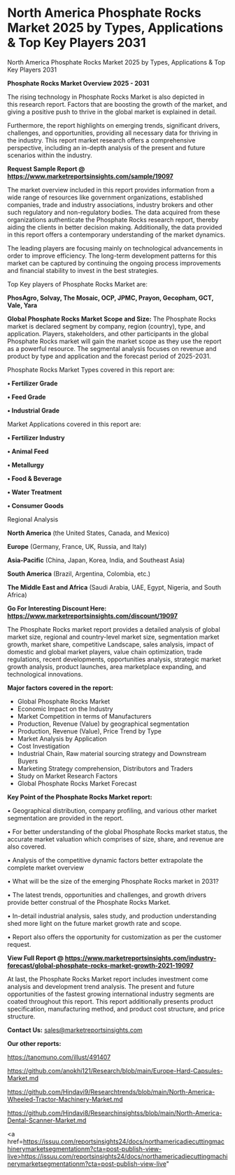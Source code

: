 # North America Phosphate Rocks Market 2025 by Types, Applications & Top Key Players 2031
North America Phosphate Rocks Market 2025 by Types, Applications & Top Key Players 2031

<Strong> Phosphate Rocks Market Overview 2025 - 2031</strong>

The rising technology in Phosphate Rocks Market is also depicted in this research report. Factors that are boosting the growth of the market, and giving a positive push to thrive in the global market is explained in detail.

Furthermore, the report highlights on emerging trends, significant drivers, challenges, and opportunities, providing all necessary data for thriving in the industry. This report market research offers a comprehensive perspective, including an in-depth analysis of the present and future scenarios within the industry.

<strong>Request Sample Report @ <a href=https://www.marketreportsinsights.com/sample/19097>https://www.marketreportsinsights.com/sample/19097</a></strong>

The market overview included in this report provides information from a wide range of resources like government organizations, established companies, trade and industry associations, industry brokers and other such regulatory and non-regulatory bodies. The data acquired from these organizations authenticate the Phosphate Rocks research report, thereby aiding the clients in better decision making. Additionally, the data provided in this report offers a contemporary understanding of the market dynamics.

The leading players are focusing mainly on technological advancements in order to improve efficiency. The long-term development patterns for this market can be captured by continuing the ongoing process improvements and financial stability to invest in the best strategies.

Top Key players of Phosphate Rocks Market are:

<strong>PhosAgro, Solvay, The Mosaic, OCP, JPMC, Prayon, Gecopham, GCT, Vale, Yara</strong>

<strong><b>Global Phosphate Rocks Market Scope and Size:</b></strong>
The Phosphate Rocks market is declared segment by company, region (country), type, and application. Players, stakeholders, and other participants in the global Phosphate Rocks market will gain the market scope as they use the report as a powerful resource. The segmental analysis focuses on revenue and product by type and application and the forecast period of 2025-2031.

Phosphate Rocks Market Types covered in this report are:

<strong>• Fertilizer Grade

• Feed Grade

• Industrial Grade</strong>

Market Applications covered in this report are:

<strong>• Fertilizer Industry

• Animal Feed

• Metallurgy

• Food & Beverage

• Water Treatment

• Consumer Goods</strong> 

Regional Analysis

<strong>North America</strong> (the United States, Canada, and Mexico)

<strong>Europe</strong> (Germany, France, UK, Russia, and Italy)

<strong>Asia-Pacific</strong> (China, Japan, Korea, India, and Southeast Asia)

<strong>South America</strong> (Brazil, Argentina, Colombia, etc.)

<strong>The Middle East and Africa</strong> (Saudi Arabia, UAE, Egypt, Nigeria, and South Africa)

<strong>Go For Interesting Discount Here: <a href=https://www.marketreportsinsights.com/discount/19097>https://www.marketreportsinsights.com/discount/19097</a></strong>

The Phosphate Rocks market report provides a detailed analysis of global market size, regional and country-level market size, segmentation market growth, market share, competitive Landscape, sales analysis, impact of domestic and global market players, value chain optimization, trade regulations, recent developments, opportunities analysis, strategic market growth analysis, product launches, area marketplace expanding, and technological innovations.

<strong><b>Major factors covered in the report:</b></strong>
<ul>
  <li>Global Phosphate Rocks Market </li>
  <li>Economic Impact on the Industry</li>
  <li>Market Competition in terms of Manufacturers</li>
  <li>Production, Revenue (Value) by geographical segmentation</li>
  <li>Production, Revenue (Value), Price Trend by Type</li>
  <li>Market Analysis by Application</li>
  <li>Cost Investigation</li>
  <li>Industrial Chain, Raw material sourcing strategy and Downstream Buyers</li>
  <li>Marketing Strategy comprehension, Distributors and Traders</li>
  <li>Study on Market Research Factors</li>
  <li>Global Phosphate Rocks Market Forecast</li>
</ul>

<strong><b>Key Point of the Phosphate Rocks Market report:</b></strong>

• Geographical distribution, company profiling, and various other market segmentation are provided in the report.

• For better understanding of the global Phosphate Rocks market status, the accurate market valuation which comprises of size, share, and revenue are also covered.

• Analysis of the competitive dynamic factors better extrapolate the complete market overview

• What will be the size of the emerging Phosphate Rocks market in 2031?

• The latest trends, opportunities and challenges, and growth drivers provide better construal of the Phosphate Rocks Market.

• In-detail industrial analysis, sales study, and production understanding shed more light on the future market growth rate and scope.

• Report also offers the opportunity for customization as per the customer request.

<strong><b>View Full Report @ <a href=https://www.marketreportsinsights.com/industry-forecast/global-phosphate-rocks-market-growth-2021-19097>https://www.marketreportsinsights.com/industry-forecast/global-phosphate-rocks-market-growth-2021-19097</a></b></strong>


At last, the Phosphate Rocks Market report includes investment come analysis and development trend analysis. The present and future opportunities of the fastest growing international industry segments are coated throughout this report. This report additionally presents product specification, manufacturing method, and product cost structure, and price structure.

<strong>Contact Us:</strong>
sales@marketreportsinsights.com

<strong>Our other reports:</strong>

<a href=https://tanomuno.com/illust/491407>https://tanomuno.com/illust/491407</a>

<a href=https://github.com/anokhi121/Research/blob/main/Europe-Hard-Capsules-Market.md>https://github.com/anokhi121/Research/blob/main/Europe-Hard-Capsules-Market.md</a>

<a href=https://github.com/Hindavi9/Researchtrends/blob/main/North-America-Wheeled-Tractor-Machinery-Market.md>https://github.com/Hindavi9/Researchtrends/blob/main/North-America-Wheeled-Tractor-Machinery-Market.md</a>

<a href=https://github.com/Hindavi8/Researchinsightss/blob/main/North-America-Dental-Scanner-Market.md>https://github.com/Hindavi8/Researchinsightss/blob/main/North-America-Dental-Scanner-Market.md</a>

<a href=https://issuu.com/reportsinsights24/docs/northamericadiecuttingmachinerymarketsegmentationm?cta=post-publish-view-live>https://issuu.com/reportsinsights24/docs/northamericadiecuttingmachinerymarketsegmentationm?cta=post-publish-view-live</a>"

